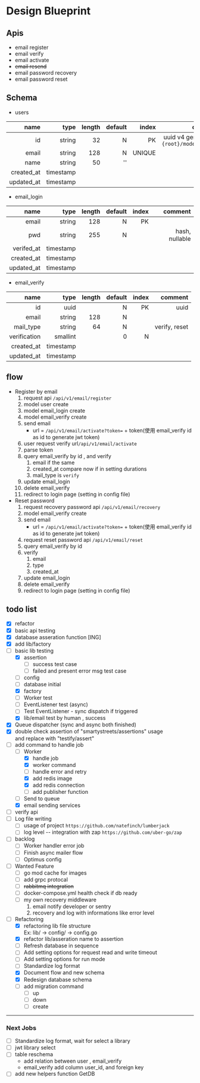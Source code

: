 # Design Blueprint

## Apis

* email register
* email verify
* email activate
* ~~email resend~~
* email password recovery
* email password reset

## Schema

* users

|name|type|length|default|index|comment|
|---:|---:|---:|---:|---:|---:|
|id|string|32|N|PK|uuid v4 generate by `{root}/models/users`|
|email|string|128|N|UNIQUE||
|name|string|50|''|||
|created_at|timestamp|||||
|updated_at|timestamp|||||

* email_login

|name|type|length|default|index|comment|
|---:|---:|---:|---:|---:|---:|
|email|string|128|N|PK||
|pwd|string|255|N||hash, nullable|
|verifed_at|timestamp|||||
|created_at|timestamp|||||
|updated_at|timestamp|||||

* email_verify

|name|type|length|default|index|comment|
|---:|---:|---:|---:|---:|---:|
|id|uuid||N|PK|uuid|
|email|string|128|N|||
|mail_type|string|64|N||verify, reset|
|verification|smallint||0|N||0:未驗證, 1:已驗證|
|created_at|timestamp|||||
|updated_at|timestamp|||||

## flow
* Register by email
    1. request api `/api/v1/email/register`
    2. model user create
    3. model email_login create
    4. model email_verify create
    5. send email
        - url = `/api/v1/email/activate?token=` + token(使用 email_verify id as id to generate jwt token)
    6. user request verify url`/api/v1/email/activate` 
    7. parse token
    8. query email_verify by id , and verify
        1. email if the same 
        2. created_at compare now if in setting durations
        3. mail_type is `verify`
    9. update email_login
    10. delete email_verify
    11. redirect to login page (setting in config file)
* Reset password
    1. request recovery password api `/api/v1/email/recovery`
    2. model email_verify create 
    3. send email
        - url = `/api/v1/email/activate?token=` + token(使用 email_verify id as id to generate jwt token)    
    4. request reset password api `/api/v1/email/reset`
    5. query email_verify by id
    6. verify
        1. email
        2. type
        3. created_at
    7. update email_login
    8. delete email_verify
    9. redirect to login page (setting in config file)

## todo list
* [x] refactor
* [x] basic api testing
* [x] database asseration function [ING] 
* [x] add lib/factory 
* [ ] basic lib testing
    * [x] assertion
        * [ ] success test case
        * [ ] failed and present error msg test case 
    * [ ] config
    * [ ] database initial
    * [x] factory
    * [ ] Worker test
    * [ ] EventListener test (async)
    * [ ] Test EventListener - sync dispatch if triggered
    * [x] lib/email test by human , success
* [x] Queue dispatcher (sync and async both finished)
* [x] double check assertion of "smartystreets/assertions" usage  
    and replace with "testify/assert"
* [ ] add command to handle job
  - [ ] Worker
    - [x] handle job
    - [x] worker command
    - [ ] handle error and retry
    - [x] add redis image
    - [x] add redis connection
    - [ ] add publisher function
  - [ ] Send to queue
  - [x] email sending services
* [ ] verify api
* [ ] Log file writing
  - [ ] usage of project `https://github.com/natefinch/lumberjack`
  - [ ] log level -- integration with zap `https://github.com/uber-go/zap`
* [ ] backlog 
    - [ ] Worker handler error job
    - [ ] Finish async mailer flow
    - [ ] Optimus config 
* [ ] Wanted Feature
    - [ ] go mod cache for images
    - [ ] add grpc protocal
    - [ ] ~~rabbitmq integration~~
    - [ ] docker-compose.yml health check if db ready
    - [ ] my own recovery middleware
        1. email notify developer or sentry
        2. recovery and log with informations like error level 
* [ ] Refactoring
    * [x] refactoring lib file structure  
        Ex: lib/ -> config/ -> config.go
    * [x] refactor lib/asseration name to assertion
    * [ ] Refresh database in sequence
    * [ ] Add setting options for request read and write timeout
    * [ ] Add setting options for run mode
    * [ ] Standardize log format
    * [x] Document flow and new schema
    * [x] Redesign database schema
    * [ ] add migration command
        - [ ] up
        - [ ] down
        - [ ] create
    
---
### Next Jobs
* [ ] Standardize log format, wait for select a library
* [ ] jwt library select 
* [ ] table reschema 
    - add relation between user , email_verify
    - email_verify add column user_id, and foreign key
* [ ] add new helpers function GetDB